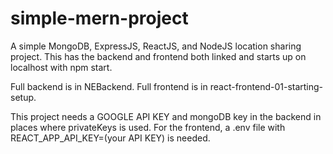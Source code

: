 # simple-mern-project
A simple MongoDB, ExpressJS, ReactJS, and NodeJS location sharing project. This has the backend and frontend both linked and starts up on localhost with npm start.

Full backend is in NEBackend.
Full frontend is in react-frontend-01-starting-setup.

This project needs a GOOGLE API KEY and mongoDB key in the backend in places where privateKeys is used. For the frontend, a .env file with REACT_APP_API_KEY=(your API KEY) is needed.
